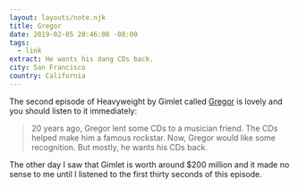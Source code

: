 ```yaml
---
layout: layouts/note.njk
title: Gregor
date: 2019-02-05 20:46:00 -08:00
tags:
  - link
extract: He wants his dang CDs back.
city: San Francisco
country: California
---
```


The second episode of Heavyweight by Gimlet called [Gregor](https://www.gimletmedia.com/heavyweight/2-gregor) is lovely and you should listen to it immediately:

> 20 years ago, Gregor lent some CDs to a musician friend. The CDs helped make him a famous rockstar. Now, Gregor would like some recognition. But mostly, he wants his CDs back.

The other day I saw that Gimlet is worth around \$200 million and it made no sense to me until I listened to the first thirty seconds of this episode.
